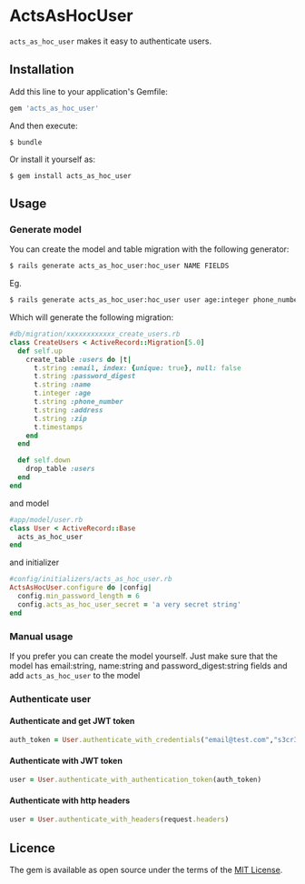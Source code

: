 # ActsAsHocUser

`acts_as_hoc_user` makes it easy to authenticate users.

## Installation

Add this line to your application's Gemfile:

```ruby
gem 'acts_as_hoc_user'
```

And then execute:

    $ bundle

Or install it yourself as:

    $ gem install acts_as_hoc_user


## Usage

### Generate model
You can create the model and table migration with the following generator:
```bash
$ rails generate acts_as_hoc_user:hoc_user NAME FIELDS
```

Eg.
```bash
$ rails generate acts_as_hoc_user:hoc_user user age:integer phone_number:string address:string zip:string
```
Which will generate the following migration:
```ruby
#db/migration/xxxxxxxxxxxx_create_users.rb
class CreateUsers < ActiveRecord::Migration[5.0]
  def self.up
    create_table :users do |t|
      t.string :email, index: {unique: true}, null: false
      t.string :password_digest
      t.string :name
      t.integer :age
      t.string :phone_number
      t.string :address
      t.string :zip
      t.timestamps
    end
  end

  def self.down
    drop_table :users
  end
end
```
and model
```ruby
#app/model/user.rb
class User < ActiveRecord::Base
  acts_as_hoc_user
end
```

and initializer
```ruby
#config/initializers/acts_as_hoc_user.rb
ActsAsHocUser.configure do |config|
  config.min_password_length = 6
  config.acts_as_hoc_user_secret = 'a very secret string'
end
```

### Manual usage
If you prefer you can create the model yourself. Just make sure that the model has email:string, name:string and password_digest:string fields and add `acts_as_hoc_user` to the model

### Authenticate user

#### Authenticate and get JWT token
 ```ruby
 auth_token = User.authenticate_with_credentials("email@test.com","s3cr3t")
 ```

#### Authenticate with JWT token
```ruby
user = User.authenticate_with_authentication_token(auth_token)
```

#### Authenticate with http headers
```ruby
user = User.authenticate_with_headers(request.headers)
```


## Licence
The gem is available as open source under the terms of the [MIT License](https://opensource.org/licenses/MIT).
